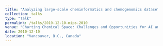```yaml
---
title: "Analyzing large-scale cheminformatics and chemogenomics datasets through dimension reduction"
collection: talks
type: "Talk"
permalink: /talks/2010-12-10-nips-2010
venue: "Charting Chemical Space: Challenges and Opportunities for AI and Machine Learning at Neural Information Processing Systems Foundation Conference (NIPS 2010)"
date: 2010-12-10
location: "Vancouver, B.C., Canada"
---
```


